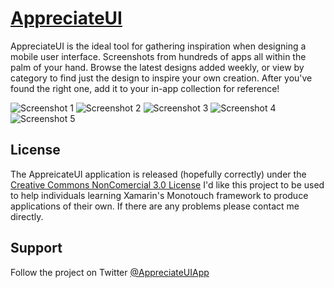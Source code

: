 [AppreciateUI](https://itunes.apple.com/us/app/appreciateui/id651317060?ls=1&mt=8)
============

AppreciateUI is the ideal tool for gathering inspiration when designing a mobile user interface. Screenshots from hundreds of apps all within the palm of your hand. Browse the latest designs added weekly, or view by category to find just the design to inspire your own creation. After you've found the right one, add it to your in-app collection for reference!

![Screenshot 1](http://a1263.phobos.apple.com/us/r1000/060/Purple2/v4/f4/d4/94/f4d49497-9208-f718-a16c-2a5a743a09b4/mzl.iipmjmzi.320x480-75.jpg)
![Screenshot 2](http://a419.phobos.apple.com/us/r1000/092/Purple2/v4/fd/d8/ef/fdd8efd1-d139-9bc3-5243-08906c5ce565/mzl.kymxxoep.320x480-75.jpg)
![Screenshot 3](http://a917.phobos.apple.com/us/r1000/089/Purple/v4/c5/46/09/c54609ca-d9fe-2eae-b3e9-b598cd56759f/mzl.jhbcjixr.320x480-75.jpg)
![Screenshot 4](http://a402.phobos.apple.com/us/r1000/064/Purple/v4/cb/30/92/cb309249-ac6d-ff84-8e87-03055f88a315/mzl.fzomkryw.320x480-75.jpg)
![Screenshot 5](http://a247.phobos.apple.com/us/r1000/110/Purple2/v4/62/47/92/624792a2-11f8-5b30-7841-3ae1682c1bc8/mzl.bdnljfhh.320x480-75.jpg)


License
-----------

The AppreicateUI application is released (hopefully correctly) under the [Creative Commons NonComercial 3.0 License](http://creativecommons.org/licenses/by-nc/3.0/)
I'd like this project to be used to help individuals learning Xamarin's Monotouch framework to produce applications of their own.
If there are any problems please contact me directly.

Support
-----------

Follow the project on Twitter [@AppreciateUIApp](http://www.twitter.com/appreciateuiapp)
